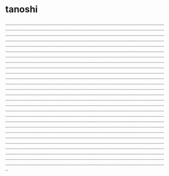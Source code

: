 # tanoshi
......................................................................................................................................................................................................................................................................................................................................................................................................................................................................................................................................................................................................................................................................................................................................................................................................................................................................................................................................................................................................................................................................................................................................................................................................................................................................................................................................................................................................................................................................................................................................................................................................................................................................................................................................................................................................................................................................................................................................................................................................................................................................................................................................................................................................................................................................................................................................................................................................................................................................................................................................................................................................................................................................................................................................................................................................................................................................................................................................................................................................................................................................................................................................................................................................................................................................................................................................................................................................................................................................................